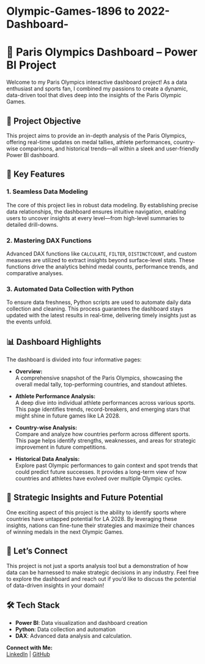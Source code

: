 # Olympic-Games-1896 to 2022-Dashboard-
# 🥇 Paris Olympics Dashboard – Power BI Project

Welcome to my Paris Olympics interactive dashboard project! As a data enthusiast and sports fan, I combined my passions to create a dynamic, data-driven tool that dives deep into the insights of the Paris Olympic Games.

## 🎯 Project Objective
This project aims to provide an in-depth analysis of the Paris  Olympics, offering real-time updates on medal tallies, athlete performances, country-wise comparisons, and historical trends—all within a sleek and user-friendly Power BI dashboard.

## 🔑 Key Features

### 1. **Seamless Data Modeling**  
The core of this project lies in robust data modeling. By establishing precise data relationships, the dashboard ensures intuitive navigation, enabling users to uncover insights at every level—from high-level summaries to detailed drill-downs.

### 2. **Mastering DAX Functions**  
Advanced DAX functions like `CALCULATE`, `FILTER`, `DISTINCTCOUNT`, and custom measures are utilized to extract insights beyond surface-level stats. These functions drive the analytics behind medal counts, performance trends, and comparative analyses.

### 3. **Automated Data Collection with Python**  
To ensure data freshness, Python scripts are used to automate daily data collection and cleaning. This process guarantees the dashboard stays updated with the latest results in real-time, delivering timely insights just as the events unfold.

## 📊 Dashboard Highlights

The dashboard is divided into four informative pages:

- **Overview:**  
  A comprehensive snapshot of the Paris Olympics, showcasing the overall medal tally, top-performing countries, and standout athletes.

- **Athlete Performance Analysis:**  
  A deep dive into individual athlete performances across various sports. This page identifies trends, record-breakers, and emerging stars that might shine in future games like LA 2028.

- **Country-wise Analysis:**  
  Compare and analyze how countries perform across different sports. This page helps identify strengths, weaknesses, and areas for strategic improvement in future competitions.

- **Historical Data Analysis:**  
  Explore past Olympic performances to gain context and spot trends that could predict future successes. It provides a long-term view of how countries and athletes have evolved over multiple Olympic cycles.

## 🚀 Strategic Insights and Future Potential
One exciting aspect of this project is the ability to identify sports where countries have untapped potential for LA 2028. By leveraging these insights, nations can fine-tune their strategies and maximize their chances of winning medals in the next Olympic Games.

## 💬 Let’s Connect
This project is not just a sports analysis tool but a demonstration of how data can be harnessed to make strategic decisions in any industry. Feel free to explore the dashboard and reach out if you’d like to discuss the potential of data-driven insights in your domain!

## 🛠️ Tech Stack
- **Power BI**: Data visualization and dashboard creation
- **Python**: Data collection and automation
- **DAX**: Advanced data analysis and calculation.

**Connect with Me:**  
[LinkedIn](https://www.linkedin.com/in/amansharma270) | [GitHub](https://github.com/Maveaman)

